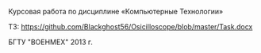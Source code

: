Курсовая работа по дисциплине «Компьютерные Технологии»

ТЗ: https://github.com/Blackghost56/Osicilloscope/blob/master/Task.docx

БГТУ "ВОЕНМЕХ" 2013 г.